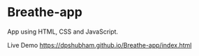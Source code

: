 # Breathe-app



App using HTML, CSS and JavaScript.

Live Demo https://dpshubham.github.io/Breathe-app/index.html
